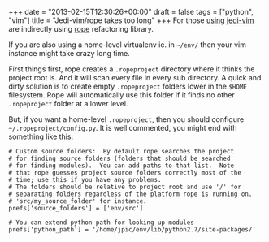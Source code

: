 +++
date = "2013-02-15T12:30:26+00:00"
draft = false
tags = ["python", "vim"]
title = "Jedi-vim/rope takes too long"
+++
For those [using](https://github.com/jpic/dotfiles/tree/master/bundle) [jedi-vim](https://github.com/davidhalter/jedi-vim) are indirectly using [rope](http://rope.sourceforge.net/) refactoring library.

If you are also using a home-level virtualenv ie. in `~/env/` then your vim instance might take crazy long time.

First things first, rope creates a `.ropeproject` directory where it thinks the project root is. And it will scan every file in every sub directory. A quick and dirty solution is to create empty `.ropeproject` folders lower in the `$HOME` filesystem. Rope will automatically use this folder if it finds no other `.ropeproject` folder at a lower level.

But, if you want a home-level `.ropeproject`, then you should configure `~/.ropeproject/config.py`. It is well commented, you might end with something like this:

    # Custom source folders:  By default rope searches the project
    # for finding source folders (folders that should be searched
    # for finding modules).  You can add paths to that list.  Note
    # that rope guesses project source folders correctly most of the
    # time; use this if you have any problems.
    # The folders should be relative to project root and use '/' for
    # separating folders regardless of the platform rope is running on.
    # 'src/my_source_folder' for instance.
    prefs['source_folders'] = ['env/src']

    # You can extend python path for looking up modules
    prefs['python_path'] = '/home/jpic/env/lib/python2.7/site-packages/'
